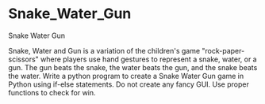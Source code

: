 # Snake_Water_Gun
Snake Water Gun

Snake, Water and Gun is a variation of the children's game "rock-paper-scissors" 
where players use hand gestures to represent a snake, water, or a gun. 
The gun beats the snake, the water beats the gun, and the snake beats the water.
Write a python program to create a Snake Water Gun game in Python using if-else statements. 
Do not create any fancy GUI. Use proper functions to check for win.
